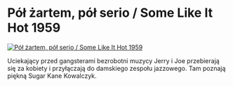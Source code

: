 Pół żartem, pół serio / Some Like It Hot 1959 
=============
[![Pół żartem, pół serio / Some Like It Hot 1959 ](http://vidos.pl/images/player.gif)](http://vidos.pl/pol-zartem-pol-serio-some-like-it-hot-1959)

 Uciekający przed gangsterami bezrobotni muzycy Jerry i Joe przebierają się za kobiety i przyłączają do damskiego zespołu jazzowego. Tam poznają piękną Sugar Kane Kowalczyk.
